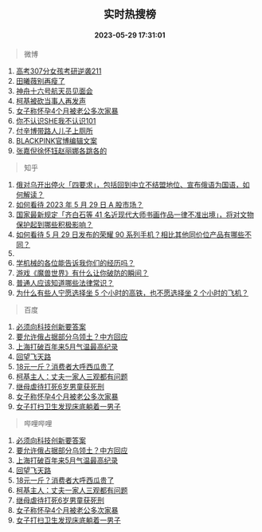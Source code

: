 <div align="center"><h2>实时热搜榜</h2><h4>2023-05-29 17:31:01</h4></div>

> 微博  

1. [高考307分女孩考研逆袭211](https://s.weibo.com/weibo?q=%23%E9%AB%98%E8%80%83307%E5%88%86%E5%A5%B3%E5%AD%A9%E8%80%83%E7%A0%94%E9%80%86%E8%A2%AD211%23&t=31&band_rank=1&Refer=top)<br />
2. [田曦薇别再瘦了](https://s.weibo.com/weibo?q=%23%E7%94%B0%E6%9B%A6%E8%96%87%E5%88%AB%E5%86%8D%E7%98%A6%E4%BA%86%23&t=31&band_rank=2&Refer=top)<br />
3. [神舟十六号航天员见面会](https://s.weibo.com/weibo?q=%23%E7%A5%9E%E8%88%9F%E5%8D%81%E5%85%AD%E5%8F%B7%E8%88%AA%E5%A4%A9%E5%91%98%E8%A7%81%E9%9D%A2%E4%BC%9A%23&t=31&band_rank=3&Refer=top)<br />
4. [柯基被砍当事人再发声](https://s.weibo.com/weibo?q=%23%E6%9F%AF%E5%9F%BA%E8%A2%AB%E7%A0%8D%E5%BD%93%E4%BA%8B%E4%BA%BA%E5%86%8D%E5%8F%91%E5%A3%B0%23&t=31&band_rank=4&Refer=top)<br />
5. [女子称怀孕4个月被老公多次家暴](https://s.weibo.com/weibo?q=%23%E5%A5%B3%E5%AD%90%E7%A7%B0%E6%80%80%E5%AD%954%E4%B8%AA%E6%9C%88%E8%A2%AB%E8%80%81%E5%85%AC%E5%A4%9A%E6%AC%A1%E5%AE%B6%E6%9A%B4%23&t=31&band_rank=5&Refer=top)<br />
6. [你不认识SHE我不认识101](https://s.weibo.com/weibo?q=%23%E4%BD%A0%E4%B8%8D%E8%AE%A4%E8%AF%86SHE%E6%88%91%E4%B8%8D%E8%AE%A4%E8%AF%86101%23&t=31&band_rank=6&Refer=top)<br />
7. [付辛博带路人儿子上厕所](https://s.weibo.com/weibo?q=%23%E4%BB%98%E8%BE%9B%E5%8D%9A%E5%B8%A6%E8%B7%AF%E4%BA%BA%E5%84%BF%E5%AD%90%E4%B8%8A%E5%8E%95%E6%89%80%23&t=31&band_rank=7&Refer=top)<br />
8. [BLACKPINK官博编辑文案](https://s.weibo.com/weibo?q=%23BLACKPINK%E5%AE%98%E5%8D%9A%E7%BC%96%E8%BE%91%E6%96%87%E6%A1%88%23&t=31&band_rank=8&Refer=top)<br />
9. [张嘉倪徐怀钰赵丽娜各跳各的](https://s.weibo.com/weibo?q=%23%E5%BC%A0%E5%98%89%E5%80%AA%E5%BE%90%E6%80%80%E9%92%B0%E8%B5%B5%E4%B8%BD%E5%A8%9C%E5%90%84%E8%B7%B3%E5%90%84%E7%9A%84%23&t=31&band_rank=9&Refer=top)<br />

> 知乎  

1. [俄对乌开出停火「四要求」，包括回到中立不结盟地位、宣布俄语为国语，如何解读？](https://www.zhihu.com/question/603591105)<br />
2. [如何看待 2023 年 5 月 29 日 A 股市场？](https://www.zhihu.com/question/603506738)<br />
3. [国家最新规定「齐白石等 41 名近现代大师书画作品一律不准出境」，将对文物保护起到哪些积极影响？](https://www.zhihu.com/question/603578324)<br />
4. [如何看待 5 月 29 日发布的荣耀 90 系列手机？相比其他同价位产品有哪些不同？](https://www.zhihu.com/question/603621887)<br />
5. []()<br />
6. [学机械的各位能告诉我你们的经历吗？](https://www.zhihu.com/question/603403775)<br />
7. [游戏《魔兽世界》有什么让你破防的瞬间？](https://www.zhihu.com/question/466341366)<br />
8. [普通人应该知道哪些法律常识？](https://www.zhihu.com/question/19844498)<br />
9. [为什么有些人宁愿选择坐 5 个小时的高铁，也不愿选择坐 2 个小时的飞机？](https://www.zhihu.com/question/266525950)<br />

> 百度  

1. [必须向科技创新要答案](https://www.baidu.com/s?wd=%E5%BF%85%E9%A1%BB%E5%90%91%E7%A7%91%E6%8A%80%E5%88%9B%E6%96%B0%E8%A6%81%E7%AD%94%E6%A1%88&sa=fyb_news&rsv_dl=fyb_news)<br />
2. [要允许俄占据部分乌领土？中方回应](https://www.baidu.com/s?wd=%E8%A6%81%E5%85%81%E8%AE%B8%E4%BF%84%E5%8D%A0%E6%8D%AE%E9%83%A8%E5%88%86%E4%B9%8C%E9%A2%86%E5%9C%9F%EF%BC%9F%E4%B8%AD%E6%96%B9%E5%9B%9E%E5%BA%94&sa=fyb_news&rsv_dl=fyb_news)<br />
3. [上海打破百年来5月气温最高纪录](https://www.baidu.com/s?wd=%E4%B8%8A%E6%B5%B7%E6%89%93%E7%A0%B4%E7%99%BE%E5%B9%B4%E6%9D%A55%E6%9C%88%E6%B0%94%E6%B8%A9%E6%9C%80%E9%AB%98%E7%BA%AA%E5%BD%95&sa=fyb_news&rsv_dl=fyb_news)<br />
4. [回望飞天路](https://www.baidu.com/s?wd=%E5%9B%9E%E6%9C%9B%E9%A3%9E%E5%A4%A9%E8%B7%AF&sa=fyb_news&rsv_dl=fyb_news)<br />
5. [18元一斤？消费者大呼西瓜贵了](https://www.baidu.com/s?wd=18%E5%85%83%E4%B8%80%E6%96%A4%EF%BC%9F%E6%B6%88%E8%B4%B9%E8%80%85%E5%A4%A7%E5%91%BC%E8%A5%BF%E7%93%9C%E8%B4%B5%E4%BA%86&sa=fyb_news&rsv_dl=fyb_news)<br />
6. [柯基主人：丈夫一家人三观都有问题](https://www.baidu.com/s?wd=%E6%9F%AF%E5%9F%BA%E4%B8%BB%E4%BA%BA%EF%BC%9A%E4%B8%88%E5%A4%AB%E4%B8%80%E5%AE%B6%E4%BA%BA%E4%B8%89%E8%A7%82%E9%83%BD%E6%9C%89%E9%97%AE%E9%A2%98&sa=fyb_news&rsv_dl=fyb_news)<br />
7. [继母虐待打死6岁男童获死刑](https://www.baidu.com/s?wd=%E7%BB%A7%E6%AF%8D%E8%99%90%E5%BE%85%E6%89%93%E6%AD%BB6%E5%B2%81%E7%94%B7%E7%AB%A5%E8%8E%B7%E6%AD%BB%E5%88%91&sa=fyb_news&rsv_dl=fyb_news)<br />
8. [女子称怀孕4个月被老公多次家暴](https://www.baidu.com/s?wd=%E5%A5%B3%E5%AD%90%E7%A7%B0%E6%80%80%E5%AD%954%E4%B8%AA%E6%9C%88%E8%A2%AB%E8%80%81%E5%85%AC%E5%A4%9A%E6%AC%A1%E5%AE%B6%E6%9A%B4&sa=fyb_news&rsv_dl=fyb_news)<br />
9. [女子打扫卫生发现床底躺着一男子](https://www.baidu.com/s?wd=%E5%A5%B3%E5%AD%90%E6%89%93%E6%89%AB%E5%8D%AB%E7%94%9F%E5%8F%91%E7%8E%B0%E5%BA%8A%E5%BA%95%E8%BA%BA%E7%9D%80%E4%B8%80%E7%94%B7%E5%AD%90&sa=fyb_news&rsv_dl=fyb_news)<br />

> 哔哩哔哩  

1. [必须向科技创新要答案](https://www.baidu.com/s?wd=%E5%BF%85%E9%A1%BB%E5%90%91%E7%A7%91%E6%8A%80%E5%88%9B%E6%96%B0%E8%A6%81%E7%AD%94%E6%A1%88&sa=fyb_news&rsv_dl=fyb_news)<br />
2. [要允许俄占据部分乌领土？中方回应](https://www.baidu.com/s?wd=%E8%A6%81%E5%85%81%E8%AE%B8%E4%BF%84%E5%8D%A0%E6%8D%AE%E9%83%A8%E5%88%86%E4%B9%8C%E9%A2%86%E5%9C%9F%EF%BC%9F%E4%B8%AD%E6%96%B9%E5%9B%9E%E5%BA%94&sa=fyb_news&rsv_dl=fyb_news)<br />
3. [上海打破百年来5月气温最高纪录](https://www.baidu.com/s?wd=%E4%B8%8A%E6%B5%B7%E6%89%93%E7%A0%B4%E7%99%BE%E5%B9%B4%E6%9D%A55%E6%9C%88%E6%B0%94%E6%B8%A9%E6%9C%80%E9%AB%98%E7%BA%AA%E5%BD%95&sa=fyb_news&rsv_dl=fyb_news)<br />
4. [回望飞天路](https://www.baidu.com/s?wd=%E5%9B%9E%E6%9C%9B%E9%A3%9E%E5%A4%A9%E8%B7%AF&sa=fyb_news&rsv_dl=fyb_news)<br />
5. [18元一斤？消费者大呼西瓜贵了](https://www.baidu.com/s?wd=18%E5%85%83%E4%B8%80%E6%96%A4%EF%BC%9F%E6%B6%88%E8%B4%B9%E8%80%85%E5%A4%A7%E5%91%BC%E8%A5%BF%E7%93%9C%E8%B4%B5%E4%BA%86&sa=fyb_news&rsv_dl=fyb_news)<br />
6. [柯基主人：丈夫一家人三观都有问题](https://www.baidu.com/s?wd=%E6%9F%AF%E5%9F%BA%E4%B8%BB%E4%BA%BA%EF%BC%9A%E4%B8%88%E5%A4%AB%E4%B8%80%E5%AE%B6%E4%BA%BA%E4%B8%89%E8%A7%82%E9%83%BD%E6%9C%89%E9%97%AE%E9%A2%98&sa=fyb_news&rsv_dl=fyb_news)<br />
7. [继母虐待打死6岁男童获死刑](https://www.baidu.com/s?wd=%E7%BB%A7%E6%AF%8D%E8%99%90%E5%BE%85%E6%89%93%E6%AD%BB6%E5%B2%81%E7%94%B7%E7%AB%A5%E8%8E%B7%E6%AD%BB%E5%88%91&sa=fyb_news&rsv_dl=fyb_news)<br />
8. [女子称怀孕4个月被老公多次家暴](https://www.baidu.com/s?wd=%E5%A5%B3%E5%AD%90%E7%A7%B0%E6%80%80%E5%AD%954%E4%B8%AA%E6%9C%88%E8%A2%AB%E8%80%81%E5%85%AC%E5%A4%9A%E6%AC%A1%E5%AE%B6%E6%9A%B4&sa=fyb_news&rsv_dl=fyb_news)<br />
9. [女子打扫卫生发现床底躺着一男子](https://www.baidu.com/s?wd=%E5%A5%B3%E5%AD%90%E6%89%93%E6%89%AB%E5%8D%AB%E7%94%9F%E5%8F%91%E7%8E%B0%E5%BA%8A%E5%BA%95%E8%BA%BA%E7%9D%80%E4%B8%80%E7%94%B7%E5%AD%90&sa=fyb_news&rsv_dl=fyb_news)<br />
